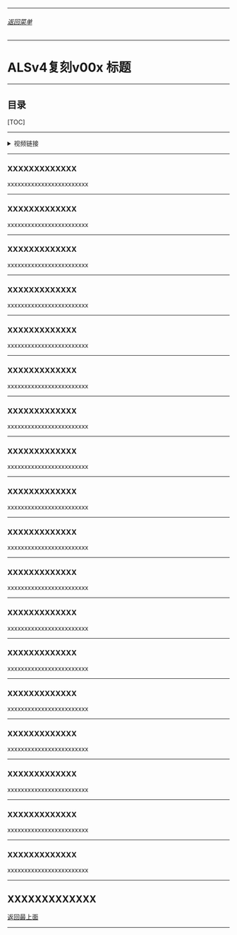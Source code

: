 
------

###### [返回菜单](../ALS_Menu.md)

------

# ALSv4复刻v00x 标题

------

## 目录

[TOC]

------

<details>
<summary>视频链接</summary>

> wwwwwwwwwwwwwwwwwww

------

</details>

------

### XXXXXXXXXXXXX

xxxxxxxxxxxxxxxxxxxxxxxx

------

### XXXXXXXXXXXXX

xxxxxxxxxxxxxxxxxxxxxxxx

------

### XXXXXXXXXXXXX

xxxxxxxxxxxxxxxxxxxxxxxx

------

### XXXXXXXXXXXXX

xxxxxxxxxxxxxxxxxxxxxxxx

------

### XXXXXXXXXXXXX

xxxxxxxxxxxxxxxxxxxxxxxx

------

### XXXXXXXXXXXXX

xxxxxxxxxxxxxxxxxxxxxxxx

------

### XXXXXXXXXXXXX

xxxxxxxxxxxxxxxxxxxxxxxx

------

### XXXXXXXXXXXXX

xxxxxxxxxxxxxxxxxxxxxxxx

------

### XXXXXXXXXXXXX

xxxxxxxxxxxxxxxxxxxxxxxx

------

### XXXXXXXXXXXXX

xxxxxxxxxxxxxxxxxxxxxxxx

------

### XXXXXXXXXXXXX

xxxxxxxxxxxxxxxxxxxxxxxx

------

### XXXXXXXXXXXXX

xxxxxxxxxxxxxxxxxxxxxxxx

------

### XXXXXXXXXXXXX

xxxxxxxxxxxxxxxxxxxxxxxx

------

### XXXXXXXXXXXXX

xxxxxxxxxxxxxxxxxxxxxxxx

------

### XXXXXXXXXXXXX

xxxxxxxxxxxxxxxxxxxxxxxx

------

### XXXXXXXXXXXXX

xxxxxxxxxxxxxxxxxxxxxxxx

------

### XXXXXXXXXXXXX

xxxxxxxxxxxxxxxxxxxxxxxx

------

### XXXXXXXXXXXXX

xxxxxxxxxxxxxxxxxxxxxxxx

------

XXXXXXXXXXXXX
------

[返回最上面](#返回菜单)

___________________________________________________________________________________________
